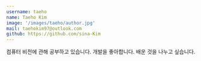 ```yaml
---
username: taeho
name: Taeho Kim
image: '/images/taeho/author.jpg'
mail: taehokim97@outlook.com
github: https://github.com/sina-Kim
---
```

컴퓨터 비전에 관해 공부하고 있습니다. 개발을 좋아합니다. 배운 것을 나누고 싶습니다.